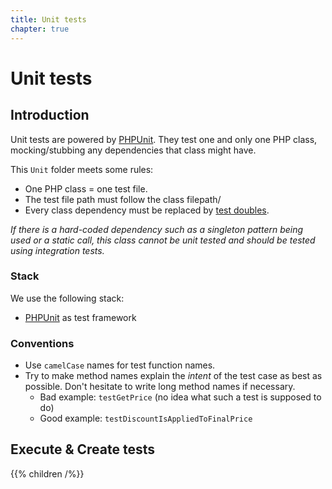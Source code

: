 ```yaml
---
title: Unit tests
chapter: true
---
```


# Unit tests

## Introduction

Unit tests are powered by [PHPUnit](https://phpunit.de). They test one and only one PHP class, mocking/stubbing any dependencies that class might have.

This `Unit` folder meets some rules:

- One PHP class = one test file.
- The test file path must follow the class filepath/
- Every class dependency must be replaced by [test doubles](https://martinfowler.com/articles/mocksArentStubs.html#TheDifferenceBetweenMocksAndStubs).

*If there is a hard-coded dependency such as a singleton pattern being used
or a static call, this class cannot be unit tested and should be tested using
integration tests.*

### Stack

We use the following stack:

* [PHPUnit](https://phpunit.de) as test framework


### Conventions

- Use `camelCase` names for test function names.
- Try to make method names explain the *intent* of the test case as best as possible. Don't hesitate to write long method names if necessary.
	- Bad example: `testGetPrice` (no idea what such a test is supposed to do)
	- Good example: `testDiscountIsAppliedToFinalPrice`


## Execute & Create tests

{{% children /%}}